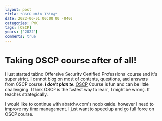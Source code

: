 ```yaml
---
layout: post
title: "OSCP Main Thing"
date: 2022-06-01 00:00:00 -0400
categories: PWK
tags: [OSCP]
years: ['2022']
comments: true
---
```


# Taking OSCP course after of all!

I just started taking [Offensive Security Certified Professional][OSCP] course and it's super strict. I cannot blog on most of contents, questions, and answers from OSCP course. ***I don't plan to***. [OSCP][OSCP] Course is fun and can be little challenging. I think OSCP is the fastest way to learn, I might be wrong. It teaches strategically. 

I would like to continue with [abatchy.com][abatchy.com]'s noob guide, however I need to improve my time management. I just want to speed up and go full force on OSCP course.






[OSCP]:https://www.offensive-security.com
[abatchy.com]:https://www.abatchy.com/2017/03/how-to-prepare-for-pwkoscp-noob
[Automate]:https://automatetheboringstuff.com